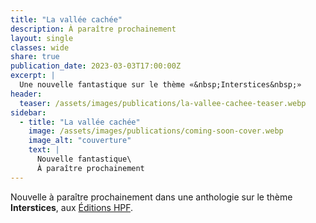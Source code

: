 ```yaml
---
title: "La vallée cachée"
description: À paraître prochainement
layout: single
classes: wide
share: true
publication_date: 2023-03-03T17:00:00Z
excerpt: |
  Une nouvelle fantastique sur le thème «&nbsp;Interstices&nbsp;»
header:
  teaser: /assets/images/publications/la-vallee-cachee-teaser.webp
sidebar:
  - title: "La vallée cachée"
    image: /assets/images/publications/coming-soon-cover.webp
    image_alt: "couverture"
    text: |
      Nouvelle fantastique\
      À paraître prochainement
---
```


Nouvelle à paraître prochainement dans une anthologie sur le thème **Interstices**, aux <a href="https://herosdepapierfroisse.fr/editionshpf/" target="_blank">Éditions HPF</a>.

